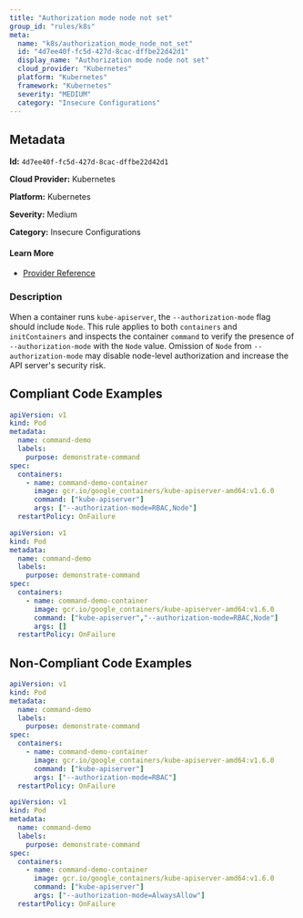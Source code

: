 ```yaml
---
title: "Authorization mode node not set"
group_id: "rules/k8s"
meta:
  name: "k8s/authorization_mode_node_not_set"
  id: "4d7ee40f-fc5d-427d-8cac-dffbe22d42d1"
  display_name: "Authorization mode node not set"
  cloud_provider: "Kubernetes"
  platform: "Kubernetes"
  framework: "Kubernetes"
  severity: "MEDIUM"
  category: "Insecure Configurations"
---
```

## Metadata

**Id:** `4d7ee40f-fc5d-427d-8cac-dffbe22d42d1`

**Cloud Provider:** Kubernetes

**Platform:** Kubernetes

**Severity:** Medium

**Category:** Insecure Configurations

#### Learn More

 - [Provider Reference](https://kubernetes.io/docs/reference/command-line-tools-reference/kube-apiserver/)

### Description

 When a container runs `kube-apiserver`, the `--authorization-mode` flag should include `Node`. This rule applies to both `containers` and `initContainers` and inspects the container `command` to verify the presence of `--authorization-mode` with the `Node` value. Omission of `Node` from `--authorization-mode` may disable node-level authorization and increase the API server's security risk.


## Compliant Code Examples
```yaml
apiVersion: v1
kind: Pod
metadata:
  name: command-demo
  labels:
    purpose: demonstrate-command
spec:
  containers:
    - name: command-demo-container
      image: gcr.io/google_containers/kube-apiserver-amd64:v1.6.0
      command: ["kube-apiserver"]
      args: ["--authorization-mode=RBAC,Node"]
  restartPolicy: OnFailure

```

```yaml
apiVersion: v1
kind: Pod
metadata:
  name: command-demo
  labels:
    purpose: demonstrate-command
spec:
  containers:
    - name: command-demo-container
      image: gcr.io/google_containers/kube-apiserver-amd64:v1.6.0
      command: ["kube-apiserver","--authorization-mode=RBAC,Node"]
      args: []
  restartPolicy: OnFailure

```
## Non-Compliant Code Examples
```yaml
apiVersion: v1
kind: Pod
metadata:
  name: command-demo
  labels:
    purpose: demonstrate-command
spec:
  containers:
    - name: command-demo-container
      image: gcr.io/google_containers/kube-apiserver-amd64:v1.6.0
      command: ["kube-apiserver"]
      args: ["--authorization-mode=RBAC"]
  restartPolicy: OnFailure

```

```yaml
apiVersion: v1
kind: Pod
metadata:
  name: command-demo
  labels:
    purpose: demonstrate-command
spec:
  containers:
    - name: command-demo-container
      image: gcr.io/google_containers/kube-apiserver-amd64:v1.6.0
      command: ["kube-apiserver"]
      args: ["--authorization-mode=AlwaysAllow"]
  restartPolicy: OnFailure

```
